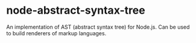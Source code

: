 node-abstract-syntax-tree
=========================

An implementation of AST (abstract syntax tree) for Node.js. Can be used to build renderers of markup languages.
